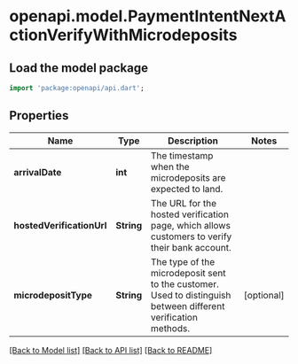 # openapi.model.PaymentIntentNextActionVerifyWithMicrodeposits

## Load the model package
```dart
import 'package:openapi/api.dart';
```

## Properties
Name | Type | Description | Notes
------------ | ------------- | ------------- | -------------
**arrivalDate** | **int** | The timestamp when the microdeposits are expected to land. | 
**hostedVerificationUrl** | **String** | The URL for the hosted verification page, which allows customers to verify their bank account. | 
**microdepositType** | **String** | The type of the microdeposit sent to the customer. Used to distinguish between different verification methods. | [optional] 

[[Back to Model list]](../README.md#documentation-for-models) [[Back to API list]](../README.md#documentation-for-api-endpoints) [[Back to README]](../README.md)


